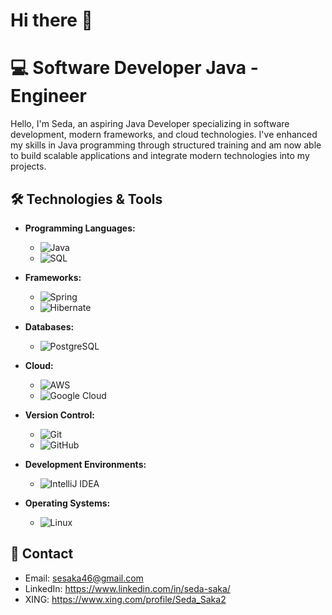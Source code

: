 # Hi there 👋

# 💻 Software Developer Java - Engineer
Hello, I'm Seda, an aspiring Java Developer specializing in software development, modern frameworks, and cloud technologies. I've enhanced my skills in Java programming through structured training and am now able to build scalable applications and integrate modern technologies into my projects.

## 🛠️ Technologies & Tools

- **Programming Languages:**
  - ![Java](https://img.shields.io/badge/Java-%23F8981D?style=flat-square&logo=java&logoColor=white) [](https://www.java.com/)
  - ![SQL](https://img.shields.io/badge/SQL-%2300709A?style=flat-square&logo=postgresql&logoColor=white) [](https://www.mysql.com/)

- **Frameworks:**
  - ![Spring](https://img.shields.io/badge/Spring-%236DB33F?style=flat-square&logo=spring&logoColor=white) [](https://spring.io/)
  - ![Hibernate](https://img.shields.io/badge/Hibernate-%232D324D?style=flat-square&logo=hibernate&logoColor=white) [](https://hibernate.org/)

- **Databases:**
  - ![PostgreSQL](https://img.shields.io/badge/PostgreSQL-%23336791?style=flat-square&logo=postgresql&logoColor=white) [](https://www.postgresql.org/)

- **Cloud:**
  - ![AWS](https://img.shields.io/badge/AWS-%23232F3E?style=flat-square&logo=amazon-aws&logoColor=white) [](https://aws.amazon.com/)
  - ![Google Cloud](https://img.shields.io/badge/Google_Cloud-%234285F4?style=flat-square&logo=google-cloud&logoColor=white) [](https://cloud.google.com/)

- **Version Control:**
  - ![Git](https://img.shields.io/badge/Git-%23F05032?style=flat-square&logo=git&logoColor=white) [](https://git-scm.com/)
  - ![GitHub](https://img.shields.io/badge/GitHub-%23121011?style=flat-square&logo=github&logoColor=white) [](https://github.com/)

- **Development Environments:**
  - ![IntelliJ IDEA](https://img.shields.io/badge/IntelliJ_IDEA-%23000000?style=flat-square&logo=intellij-idea&logoColor=white) [](https://www.jetbrains.com/idea/)

- **Operating Systems:**
  - ![Linux](https://img.shields.io/badge/Linux-%23FCC624?style=flat-square&logo=linux&logoColor=black) [](https://www.linux.org/)

<!--

## 🚀 Projects
### 1. **Dream Work** - Final project in an agile team
- Project description: [Brief explanation of the project]
- Technologies: Java, Spring framework, PostgerSQL, REST API, HTML/CSS + JavaScript
-->

## 📧 Contact

- Email: sesaka46@gmail.com
- LinkedIn: https://www.linkedin.com/in/seda-saka/
- XING: https://www.xing.com/profile/Seda_Saka2
